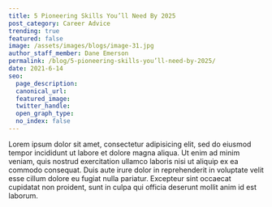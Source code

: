 ```yaml
---
title: 5 Pioneering Skills You’ll Need By 2025
post_category: Career Advice
trending: true
featured: false
image: /assets/images/blogs/image-31.jpg
author_staff_member: Dane Emerson
permalink: /blog/5-pioneering-skills-you’ll-need-by-2025/
date: 2021-6-14
seo:
  page_description:
  canonical_url:
  featured_image: 
  twitter_handle:
  open_graph_type:
  no_index: false
---
```


Lorem ipsum dolor sit amet, consectetur adipisicing elit, sed do eiusmod tempor incididunt ut labore et dolore magna aliqua. Ut enim ad minim veniam, quis nostrud exercitation ullamco laboris nisi ut aliquip ex ea commodo consequat. Duis aute irure dolor in reprehenderit in voluptate velit esse cillum dolore eu fugiat nulla pariatur. Excepteur sint occaecat cupidatat non proident, sunt in culpa qui officia deserunt mollit anim id est laborum.
